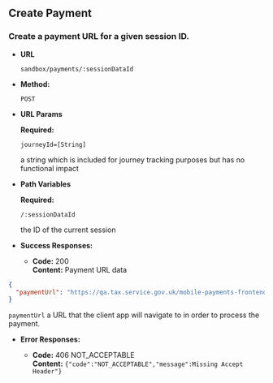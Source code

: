 Create Payment
----

### Create a payment URL for a given session ID.

* **URL**

  `sandbox/payments/:sessionDataId`

* **Method:**

  `POST`

* **URL Params**

  **Required:**

  `journeyId=[String]`

  a string which is included for journey tracking purposes but has no functional impact
  
* **Path Variables**

  **Required:**

  `/:sessionDataId`

  the ID of the current session

* **Success Responses:**

    * **Code:** 200 <br />
      **Content:** Payment URL data

```json
{
  "paymentUrl": "https://qa.tax.service.gov.uk/mobile-payments-frontend/sandbox/result/open-banking"
}
```

`paymentUrl`
a URL that the client app will navigate to in order to process the payment.

* **Error Responses:**

    * **Code:** 406 NOT_ACCEPTABLE <br/>
      **Content:** `{"code":"NOT_ACCEPTABLE","message":Missing Accept Header"}`
